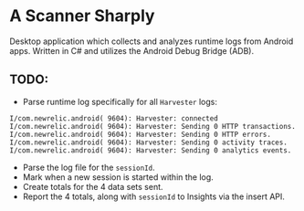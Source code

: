 # A Scanner Sharply

Desktop application which collects and analyzes runtime logs from Android apps.
Written in C# and utilizes the Android Debug Bridge (ADB).

## TODO:
+ Parse runtime log specifically for all `Harvester` logs:

```
I/com.newrelic.android( 9604): Harvester: connected
I/com.newrelic.android( 9604): Harvester: Sending 0 HTTP transactions.
I/com.newrelic.android( 9604): Harvester: Sending 0 HTTP errors.
I/com.newrelic.android( 9604): Harvester: Sending 0 activity traces.
I/com.newrelic.android( 9604): Harvester: Sending 0 analytics events.
```
+ Parse the log file for the `sessionId`.
+ Mark when a new session is started within the log.
+ Create totals for the 4 data sets sent.
+ Report the 4 totals, along with `sessionId` to Insights via the insert API.
